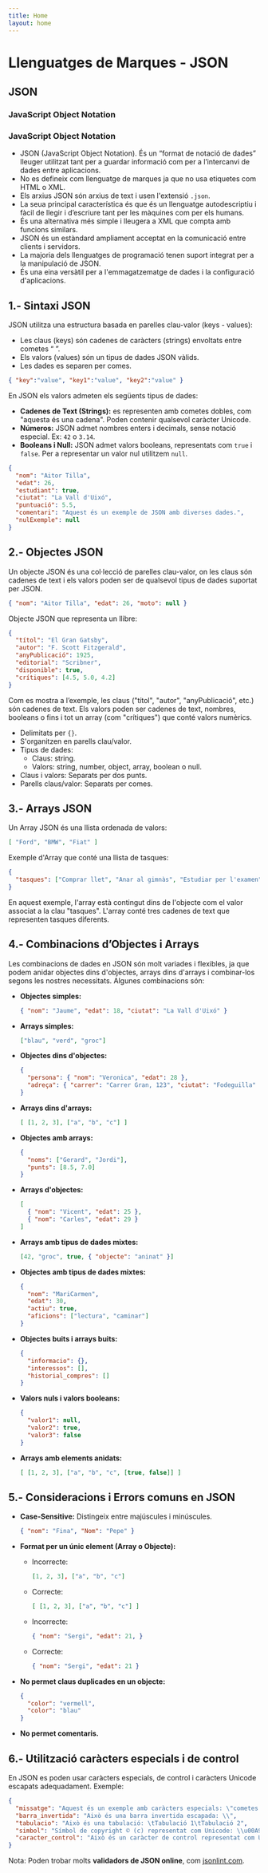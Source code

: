 ```yaml
---
title: Home
layout: home
---
```




# Llenguatges de Marques - JSON

## JSON

### JavaScript Object Notation

### JavaScript Object Notation

- JSON (JavaScript Object Notation). És un “format de notació de dades” lleuger utilitzat tant per a guardar informació com per a l’intercanvi de dades entre aplicacions.
- No es defineix com llenguatge de marques ja que no usa etiquetes com HTML o XML.
- Els arxius JSON són arxius de text i usen l'extensió `.json`.
- La seua principal característica és que és un llenguatge autodescriptiu i fàcil de llegir i d’escriure tant per les màquines com per els humans.
- És una alternativa més simple i lleugera a XML que compta amb funcions similars.
- JSON és un estàndard ampliament acceptat en la comunicació entre clients i servidors.
- La majoria dels llenguatges de programació tenen suport integrat per a la manipulació de JSON.
- És una eina versàtil per a l'emmagatzematge de dades i la configuració d'aplicacions.

## 1.- Sintaxi JSON

JSON utilitza una estructura basada en parelles clau-valor (keys - values):

- Les claus (keys) són cadenes de caràcters (strings) envoltats entre cometes “ ”.
- Els valors (values) són un tipus de dades JSON vàlids.
- Les dades es separen per comes.

```json
{ "key":"value", "key1":"value", "key2":"value" }
```

En JSON els valors admeten els següents tipus de dades:

- **Cadenes de Text (Strings):** es representen amb cometes dobles, com "aquesta és una cadena". Poden contenir qualsevol caràcter Unicode.
- **Números:** JSON admet nombres enters i decimals, sense notació especial. Ex: `42` o `3.14`.
- **Booleans i Null:** JSON admet valors booleans, representats com `true` i `false`. Per a representar un valor nul utilitzem `null`.

```json
{
  "nom": "Aitor Tilla",
  "edat": 26,
  "estudiant": true,
  "ciutat": "La Vall d'Uixó",
  "puntuació": 5.5,
  "comentari": "Aquest és un exemple de JSON amb diverses dades.",
  "nulExemple": null
}
```

## 2.- Objectes JSON

Un objecte JSON és una col·lecció de parelles clau-valor, on les claus són cadenes de text i els valors poden ser de qualsevol tipus de dades suportat per JSON.

```json
{ "nom": "Aitor Tilla", "edat": 26, "moto": null }
```

Objecte JSON que representa un llibre:

```json
{
  "títol": "El Gran Gatsby",
  "autor": "F. Scott Fitzgerald",
  "anyPublicació": 1925,
  "editorial": "Scribner",
  "disponible": true,
  "crítiques": [4.5, 5.0, 4.2]
}
```

Com es mostra a l’exemple, les claus ("títol", "autor", "anyPublicació", etc.) són cadenes de text. Els valors poden ser cadenes de text, nombres, booleans o fins i tot un array (com "crítiques") que conté valors numèrics.

- Delimitats per `{}`.
- S'organitzen en parells clau/valor.
- Tipus de dades:
  - Claus: string.
  - Valors: string, number, object, array, boolean o null.
- Claus i valors: Separats per dos punts.
- Parells claus/valor: Separats per comes.

## 3.- Arrays JSON

Un Array JSON és una llista ordenada de valors:

```json
[ "Ford", "BMW", "Fiat" ]
```

Exemple d'Array que conté una llista de tasques:

```json
{
  "tasques": ["Comprar llet", "Anar al gimnàs", "Estudiar per l'examen"]
}
```

En aquest exemple, l'array està contingut dins de l'objecte com el valor associat a la clau "tasques". L'array conté tres cadenes de text que representen tasques diferents.

## 4.- Combinacions d’Objectes i Arrays

Les combinacions de dades en JSON són molt variades i flexibles, ja que podem anidar objectes dins d'objectes, arrays dins d'arrays i combinar-los segons les nostres necessitats. Algunes combinacions són:

- **Objectes simples:**
  ```json
  { "nom": "Jaume", "edat": 18, "ciutat": "La Vall d'Uixó" }
  ```

- **Arrays simples:**
  ```json
  ["blau", "verd", "groc"]
  ```

- **Objectes dins d'objectes:**
  ```json
  {
    "persona": { "nom": "Veronica", "edat": 28 },
    "adreça": { "carrer": "Carrer Gran, 123", "ciutat": "Fodeguilla" }
  }
  ```

- **Arrays dins d'arrays:**
  ```json
  [ [1, 2, 3], ["a", "b", "c"] ]
  ```

- **Objectes amb arrays:**
  ```json
  {
    "noms": ["Gerard", "Jordi"],
    "punts": [8.5, 7.0]
  }
  ```

- **Arrays d'objectes:**
  ```json
  [
    { "nom": "Vicent", "edat": 25 },
    { "nom": "Carles", "edat": 29 }
  ]
  ```

- **Arrays amb tipus de dades mixtes:**
  ```json
  [42, "groc", true, { "objecte": "aninat" }]
  ```

- **Objectes amb tipus de dades mixtes:**
  ```json
  {
    "nom": "MariCarmen",
    "edat": 30,
    "actiu": true,
    "aficions": ["lectura", "caminar"]
  }
  ```

- **Objectes buits i arrays buits:**
  ```json
  {
    "informacio": {},
    "interessos": [],
    "historial_compres": []
  }
  ```

- **Valors nuls i valors booleans:**
  ```json
  {
    "valor1": null,
    "valor2": true,
    "valor3": false
  }
  ```

- **Arrays amb elements anidats:**
  ```json
  [ [1, 2, 3], ["a", "b", "c", [true, false]] ]
  ```

## 5.- Consideracions i Errors comuns en JSON

- **Case-Sensitive:** Distingeix entre majúscules i minúscules.
  ```json
  { "nom": "Fina", "Nom": "Pepe" }
  ```

- **Format per un únic element (Array o Objecte):**
  - Incorrecte:
    ```json
    [1, 2, 3], ["a", "b", "c"]
    ```

  - Correcte:
    ```json
    [ [1, 2, 3], ["a", "b", "c"] ]
    ```

  - Incorrecte:
    ```json
    { "nom": "Sergi", "edat": 21, }
    ```

  - Correcte:
    ```json
    { "nom": "Sergi", "edat": 21 }
    ```

- **No permet claus duplicades en un objecte:**
  ```json
  {
    "color": "vermell",
    "color": "blau"
  }
  ```

- **No permet comentaris.**

## 6.- Utilització caràcters especials i de control

En JSON es poden usar caràcters especials, de control i caràcters Unicode escapats adequadament. Exemple:

```json
{
  "missatge": "Aquest és un exemple amb caràcters especials: \"cometes dobles\". També conté línies noves:\nLínia 1\nLínia 2",
  "barra_invertida": "Això és una barra invertida escapada: \\",
  "tabulacio": "Això és una tabulació: \tTabulació 1\tTabulació 2",
  "simbol": "Símbol de copyright © (c) representat com Unicode: \\u00A9",
  "caracter_control": "Això és un caràcter de control representat com Unicode: \\u20AC"
}
```

Nota: Poden trobar molts **validadors de JSON online**, com [jsonlint.com](https://jsonlint.com).

